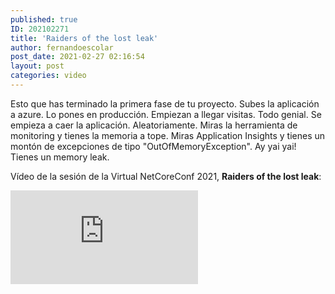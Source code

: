 ```yaml
---
published: true
ID: 202102271
title: 'Raiders of the lost leak'
author: fernandoescolar
post_date: 2021-02-27 02:16:54
layout: post
categories: video
---
```

Esto que has terminado la primera fase de tu proyecto. Subes la aplicación a azure. Lo pones en producción. Empiezan a llegar visitas. Todo genial. Se empieza a caer la aplicación. Aleatoriamente. Miras la herramienta de monitoring y tienes la memoria a tope. Miras Application Insights y tienes un montón de excepciones de tipo "OutOfMemoryException". Ay yai yai! Tienes un memory leak<!--break-->.

Vídeo de la sesión de la Virtual NetCoreConf 2021, **Raiders of the lost leak**:

<iframe class="youtube" src="https://www.youtube.com/embed/1xZA7WLcvwc" frameborder="0" allow="accelerometer; autoplay; encrypted-media; gyroscope; picture-in-picture" allowfullscreen></iframe>

